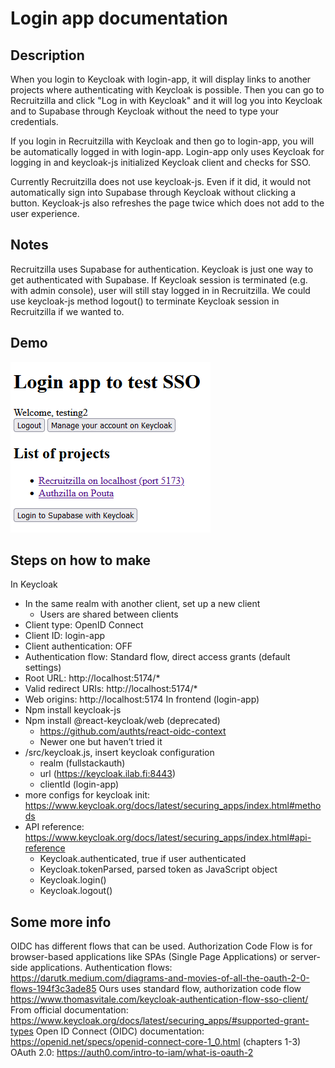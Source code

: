 # Login app documentation

## Description

When you login to Keycloak with login-app, it will display links to another projects where authenticating with Keycloak is possible.
Then you can go to Recruitzilla and click "Log in with Keycloak" and it will log you into Keycloak and to Supabase through Keycloak without the need to type your credentials.

If you login in Recruitzilla with Keycloak and then go to login-app, you will be automatically logged in with login-app.
Login-app only uses Keycloak for logging in and keycloak-js initialized Keycloak client and checks for SSO.

Currently Recruitzilla does not use keycloak-js. Even if it did, it would not automatically sign into Supabase through Keycloak without clicking a button.
Keycloak-js also refreshes the page twice which does not add to the user experience.

## Notes
Recruitzilla uses Supabase for authentication. Keycloak is just one way to get authenticated with Supabase.
If Keycloak session is terminated (e.g. with admin console), user will still stay logged in in Recruitzilla. We could use keycloak-js method logout() to terminate Keycloak session in Recruitzilla if we wanted to.

## Demo

![screenshot of login app](pictures/login-app.png)

## Steps on how to make

In Keycloak
- In the same realm with another client, set up a new client
    - Users are shared between clients
- Client type: OpenID Connect
- Client ID: login-app
- Client authentication: OFF
- Authentication flow: Standard flow, direct access grants (default settings)
- Root URL: http://localhost:5174/*
- Valid redirect URIs: http://localhost:5174/*
- Web origins: http://localhost:5174 
In frontend (login-app)
- Npm install keycloak-js
- Npm install @react-keycloak/web (deprecated)
    - https://github.com/authts/react-oidc-context
    - Newer one but haven’t tried it
- /src/keycloak.js, insert keycloak configuration
    - realm (fullstackauth)
    - url (https://keycloak.ilab.fi:8443)
    - clientId (login-app)
- more configs for keycloak init: https://www.keycloak.org/docs/latest/securing_apps/index.html#methods
- API reference: https://www.keycloak.org/docs/latest/securing_apps/index.html#api-reference
    - Keycloak.authenticated, true if user authenticated
    - Keycloak.tokenParsed, parsed token as JavaScript object
    - Keycloak.login()
    - Keycloak.logout()

## Some more info
OIDC has different flows that can be used. Authorization Code Flow is for browser-based applications like SPAs (Single Page Applications) or server-side applications.
Authentication flows: https://darutk.medium.com/diagrams-and-movies-of-all-the-oauth-2-0-flows-194f3c3ade85
Ours uses standard flow, authorization code flow
https://www.thomasvitale.com/keycloak-authentication-flow-sso-client/
From official documentation: https://www.keycloak.org/docs/latest/securing_apps/#supported-grant-types
Open ID Connect (OIDC) documentation: https://openid.net/specs/openid-connect-core-1_0.html (chapters 1-3)
OAuth 2.0: https://auth0.com/intro-to-iam/what-is-oauth-2


